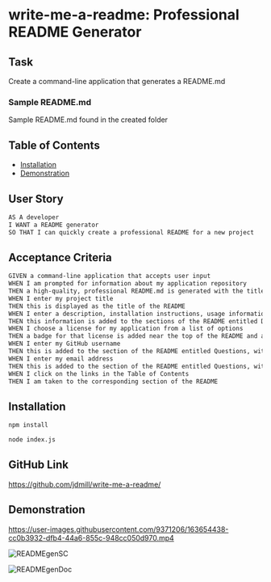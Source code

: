 # write-me-a-readme: Professional README Generator

## Task 
Create a command-line application that generates a README.md

### Sample README.md
Sample README.md found in the created folder

## Table of Contents

* [Installation](#installation)
* [Demonstration](#demonstration)

## User Story

```md
AS A developer
I WANT a README generator
SO THAT I can quickly create a professional README for a new project
```

## Acceptance Criteria

```md
GIVEN a command-line application that accepts user input
WHEN I am prompted for information about my application repository
THEN a high-quality, professional README.md is generated with the title of my project and sections entitled Description, Table of Contents, Installation, Usage, License, Contributing, Tests, and Questions
WHEN I enter my project title
THEN this is displayed as the title of the README
WHEN I enter a description, installation instructions, usage information, contribution guidelines, and test instructions
THEN this information is added to the sections of the README entitled Description, Installation, Usage, Contributing, and Tests
WHEN I choose a license for my application from a list of options
THEN a badge for that license is added near the top of the README and a notice is added to the section of the README entitled License that explains which license the application is covered under
WHEN I enter my GitHub username
THEN this is added to the section of the README entitled Questions, with a link to my GitHub profile
WHEN I enter my email address
THEN this is added to the section of the README entitled Questions, with instructions on how to reach me with additional questions
WHEN I click on the links in the Table of Contents
THEN I am taken to the corresponding section of the README
```

## Installation
```bash
npm install
```

```bash
node index.js
```

## GitHub Link

https://github.com/jdmill/write-me-a-readme/

## Demonstration 

https://user-images.githubusercontent.com/9371206/163654438-cc0b3932-dfb4-44a6-855c-948cc050d970.mp4


![READMEgenSC](https://user-images.githubusercontent.com/9371206/163654471-959ab759-0b6d-48b5-8f45-28ce64855786.png)

![READMEgenDoc](https://user-images.githubusercontent.com/9371206/163654477-21f5222c-d73b-447e-81b1-ade134c6a2e6.png)


